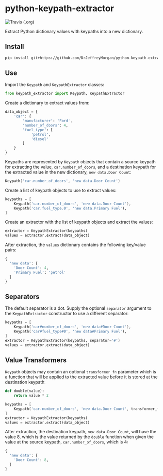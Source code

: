 # python-keypath-extractor

![Travis (.org)](https://img.shields.io/travis/DrJeffreyMorgan/python-keypath-extractor.svg)

Extract Python dictionary values with keypaths into a new dictionary.

## Install

```bash
pip install git+https://github.com/DrJeffreyMorgan/python-keypath-extractor.git
```

## Use

Import the ```Keypath``` and ```KeypathExtractor``` classes:

```python
from keypath_extractor import Keypath, KeypathExtractor
```

Create a dictionary to extract values from:

```python
data_object = {
    'car': {
        'manufacturer': 'Ford',
        'number_of_doors': 4,
        'fuel_type': [
            'petrol',
            'diesel'
        ]
    }
}
```

Keypaths are represented by `Keypath` objects that contain a source keypath for extracting the value, ```car.number_of_doors```, and a destination keypath for the extracted value in the new dictionary, ```new data.Door Count```:

```python
Keypath('car.number_of_doors', 'new data.Door Count')
```

Create a list of keypath objects to use to extract values:

```python
keypaths = [
    Keypath('car.number_of_doors', 'new data.Door Count'),
    Keypath('car.fuel_type.0', 'new data.Primary Fuel'),
]
```

Create an extractor with the list of keypath objects and extract the values:

```python
extractor = KeypathExtractor(keypaths)
values = extractor.extract(data_object)
```

After extraction, the ```values``` dictionary contains the following key/value pairs:

```python
{
  'new data': {
    'Door Count': 4,
    'Primary Fuel': 'petrol'
  }
}

```

## Separators

The default separator is a dot. Supply the optional ```separator``` argument to the ```KeypathExtractor``` constructor to use a different separator:

```python
keypaths = [
    Keypath('car#number_of_doors', 'new data#Door Count'),
    Keypath('car#fuel_type#0', 'new data#Primary Fuel'),
]
extractor = KeypathExtractor(keypaths, separator='#')
values = extractor.extract(data_object)
```

## Value Transformers

`Keypath` objects may contain an optional `transformer_fn` parameter which is a function that will be applied to the extracted value before it is stored at the destination keypath:

```python
def double(value):
    return value * 2

keypaths = [
    Keypath('car.number_of_doors', 'new data.Door Count', transformer_fn=double),
]
extractor = KeypathExtractor(keypaths)
values = extractor.extract(data_object)
```

After extraction, the destination keypath, ```new data.Door Count```, will have the value 8, which is the value returned by the ```double``` function when given the value at the source keypath, ```car.number_of_doors```, which is 4:

```python
{
  'new data': {
    'Door Count': 8,
  }
}

```
